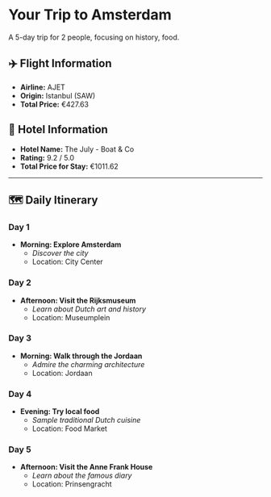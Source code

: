 # Your Trip to Amsterdam

A 5-day trip for 2 people, focusing on history, food.

## ✈️ Flight Information
- **Airline:** AJET
- **Origin:** Istanbul (SAW)
- **Total Price:** €427.63

## 🏨 Hotel Information
- **Hotel Name:** The July - Boat & Co
- **Rating:** 9.2 / 5.0
- **Total Price for Stay:** €1011.62

---

## 🗺️ Daily Itinerary

### Day 1
- **Morning: Explore Amsterdam**
  - *Discover the city*
  - Location: City Center

### Day 2
- **Afternoon: Visit the Rijksmuseum**
  - *Learn about Dutch art and history*
  - Location: Museumplein

### Day 3
- **Morning: Walk through the Jordaan**
  - *Admire the charming architecture*
  - Location: Jordaan

### Day 4
- **Evening: Try local food**
  - *Sample traditional Dutch cuisine*
  - Location: Food Market

### Day 5
- **Afternoon: Visit the Anne Frank House**
  - *Learn about the famous diary*
  - Location: Prinsengracht
